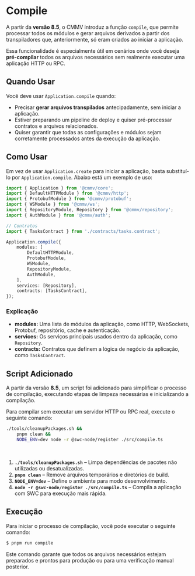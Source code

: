 # Compile

A partir da **versão 8.5**, o CMMV introduz a função `compile`, que permite processar todos os módulos e gerar arquivos derivados a partir dos transpiladores que, anteriormente, só eram criados ao iniciar a aplicação.

Essa funcionalidade é especialmente útil em cenários onde você deseja **pré-compilar** todos os arquivos necessários sem realmente executar uma aplicação HTTP ou RPC.

## Quando Usar

Você deve usar `Application.compile` quando:

- Precisar **gerar arquivos transpilados** antecipadamente, sem iniciar a aplicação.
- Estiver preparando um pipeline de deploy e quiser pré-processar contratos e arquivos relacionados.
- Quiser garantir que todas as configurações e módulos sejam corretamente processados antes da execução da aplicação.

## Como Usar

Em vez de usar `Application.create` para iniciar a aplicação, basta substituí-lo por `Application.compile`. Abaixo está um exemplo de uso:

```typescript
import { Application } from '@cmmv/core';
import { DefaultHTTPModule } from '@cmmv/http';
import { ProtobufModule } from '@cmmv/protobuf';
import { WSModule } from '@cmmv/ws';
import { RepositoryModule, Repository } from '@cmmv/repository';
import { AuthModule } from '@cmmv/auth';

// Contratos
import { TasksContract } from './contracts/tasks.contract';

Application.compile({
    modules: [
        DefaultHTTPModule,
        ProtobufModule,
        WSModule,
        RepositoryModule,
        AuthModule,
    ],
    services: [Repository],
    contracts: [TasksContract],
});
```

### Explicação

- **modules:** Uma lista de módulos da aplicação, como HTTP, WebSockets, Protobuf, repositório, cache e autenticação.
- **services:** Os serviços principais usados dentro da aplicação, como `Repository`.
- **contracts:** Contratos que definem a lógica de negócio da aplicação, como `TasksContract`.

## Script Adicionado

A partir da versão **8.5**, um script foi adicionado para simplificar o processo de compilação, executando etapas de limpeza necessárias e inicializando a compilação.

Para compilar sem executar um servidor HTTP ou RPC real, execute o seguinte comando:

```bash
./tools/cleanupPackages.sh &&
    pnpm clean &&
    NODE_ENV=dev node -r @swc-node/register ./src/compile.ts
```

<br/>

1. **`./tools/cleanupPackages.sh`** – Limpa dependências de pacotes não utilizadas ou desatualizadas.
2. **`pnpm clean`** – Remove arquivos temporários e diretórios de build.
3. **`NODE_ENV=dev`** – Define o ambiente para modo desenvolvimento.
4. **`node -r @swc-node/register ./src/compile.ts`** – Compila a aplicação com SWC para execução mais rápida.

## Execução

Para iniciar o processo de compilação, você pode executar o seguinte comando:

```bash
$ pnpm run compile
```

Este comando garante que todos os arquivos necessários estejam preparados e prontos para produção ou para uma verificação manual posterior.
